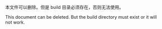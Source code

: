 本文件可以删除。但是 build 目录必须存在，否则无法使用。

This document can be deleted. But the build directory must exist or it will not work.